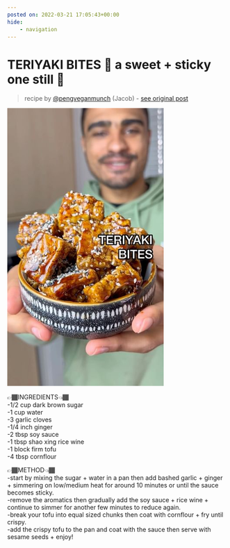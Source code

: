 ```yaml
---
posted on: 2022-03-21 17:05:43+00:00
hide:
    - navigation
---
```


# TERIYAKI BITES 🥡 a sweet + sticky one still 👀  

> recipe by [@pengveganmunch](https://www.instagram.com/pengveganmunch/) 
(Jacob) - [see original post](https://instagram.com/p/CbX6Q4RKaB2)

![](../img/pengveganmunch_21-03-2022_1703.png)

  
👉🏾INGREDIENTS👈🏾  
-1/2 cup dark brown sugar  
-1 cup water  
-3 garlic cloves  
-1/4 inch ginger  
-2 tbsp soy sauce  
-1 tbsp shao xing rice wine  
-1 block firm tofu  
-4 tbsp cornflour   
  
👉🏾METHOD👈🏾  
-start by mixing the sugar + water in a pan then add bashed garlic + ginger + simmering on low/medium heat for around 10 minutes or until the sauce becomes sticky.  
-remove the aromatics then gradually add the soy sauce + rice wine + continue to simmer for another few minutes to reduce again.  
-break your tofu into equal sized chunks then coat with cornflour + fry until crispy.  
-add the crispy tofu to the pan and coat with the sauce then serve with sesame seeds + enjoy!   